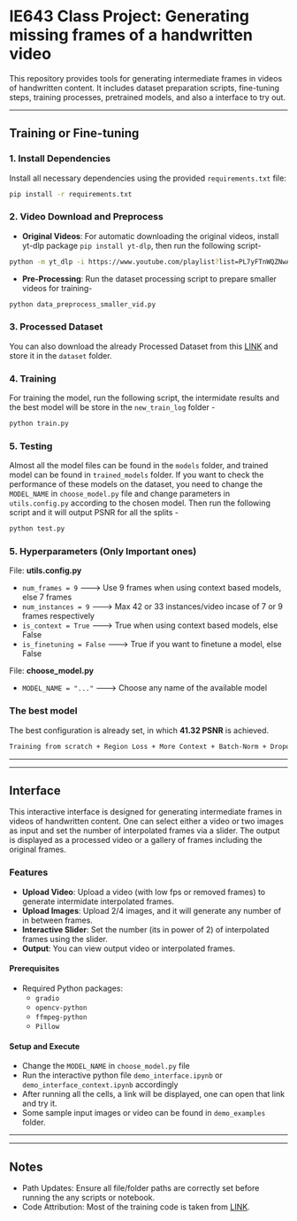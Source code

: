 # IE643 Class Project: Generating missing frames of a handwritten video

This repository provides tools for generating intermediate frames in videos of handwritten content. It includes dataset preparation scripts, fine-tuning steps, training processes, pretrained models, and also a interface to try out.

---

## Training or Fine-tuning

### 1. Install Dependencies
Install all necessary dependencies using the provided `requirements.txt` file:

```bash
pip install -r requirements.txt
```

### 2. Video Download and Preprocess
- **Original Videos**: For automatic downloading the original videos, install yt-dlp package `pip install yt-dlp`, then run the following script-
```bash
python -m yt_dlp -i https://www.youtube.com/playlist?list=PL7yFTnWQZNwAXhwViau6Km9RlTEqVXGAe
```
- **Pre-Processing**: Run the dataset processing script to prepare smaller videos for training-
```bash
python data_preprocess_smaller_vid.py
```

### 3. Processed Dataset
You can also download the already Processed Dataset from this [LINK](https://drive.google.com/drive/folders/10QZtaSINJeB1eYkHgmlbuXfXkoPKAGGH?usp=sharing) and store it in the `dataset` folder.


### 4. Training
For training the model, run the following script, the intermidate results and the best model will be store in the `new_train_log` folder - 
```bash
python train.py
```

### 5. Testing
Almost all the model files can be found in the `models` folder, and trained model can be found in `trained_models` folder. If you want to check the performance of these models on the dataset, you need to change the `MODEL_NAME` in `choose_model.py` file and change parameters in `utils.config.py` according to the chosen model. Then run the following script and it will output PSNR for all the splits -
```bash
python test.py
```

### 5. Hyperparameters (Only Important ones)
File: **utils.config.py**
- ```num_frames = 9```        ---> Use 9 frames when using context based models, else 7 frames
- ```num_instances = 9```     ---> Max 42 or 33 instances/video incase of 7 or 9 frames respectively
- ```is_context = True```     ---> True when using context based models, else False
- ```is_finetuning = False``` ---> True if you want to finetune a model, else False  

File: **choose_model.py**
- ```MODEL_NAME = "..."```       ---> Choose any name of the available model

### The best model
The best configuration is already set, in which **41.32 PSNR** is achieved.
```bash
Training from scratch + Region Loss + More Context + Batch-Norm + Dropout + 33 instances + 9 frames
```

---
---

## Interface 

This interactive interface is designed for generating intermediate frames in videos of handwritten content. One can select either a video or two images as input and set the number of interpolated frames via a slider. The output is displayed as a processed video or a gallery of frames including the original frames.

### Features

- **Upload Video**: Upload a video (with low fps or removed frames) to generate intermidate interpolated frames.
- **Upload Images**: Upload 2/4 images, and it will generate any number of in between frames.
- **Interactive Slider**: Set the number (its in power of 2) of interpolated frames using the slider.
- **Output**: You can view output video or interpolated frames.

#### Prerequisites

- Required Python packages:
  - `gradio`
  - `opencv-python`
  - `ffmpeg-python`
  - `Pillow`

#### Setup and Execute 

- Change the `MODEL_NAME` in  `choose_model.py` file
- Run the interactive python file `demo_interface.ipynb` or `demo_interface_context.ipynb` accordingly
- After running all the cells, a link will be displayed, one can open that link and try it.
- Some sample input images or video can be found in `demo_examples` folder.


---
---

## Notes
- Path Updates: Ensure all file/folder paths are correctly set before running the any scripts or notebook.
- Code Attribution: Most of the training code is taken from [LINK](https://github.com/hzwer/ECCV2022-RIFE).